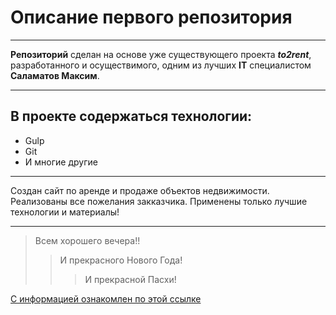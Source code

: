 # Описание первого репозитория 
___
__Репозиторий__ сделан на основе уже существующего проекта ___to2rent___, разработанного и осуществимого, одним из лучших __IT__ специалистом __Саламатов Максим__.
___
## В проекте содержаться технологии:
* Gulp
* Git
* И многие другие
___
Создан сайт по аренде и продаже объектов недвижимости. Реализованы все пожелания закказчика. Применены только лучшие технологии и материалы!
___

>Всем хорошего вечера!!
>>И прекрасного Нового Года!
>>>И прекрасной Пасхи!

[С информацией ознакомлен по этой ссылке](https://www.youtube.com/watch?v=syrGPPekLHQ)